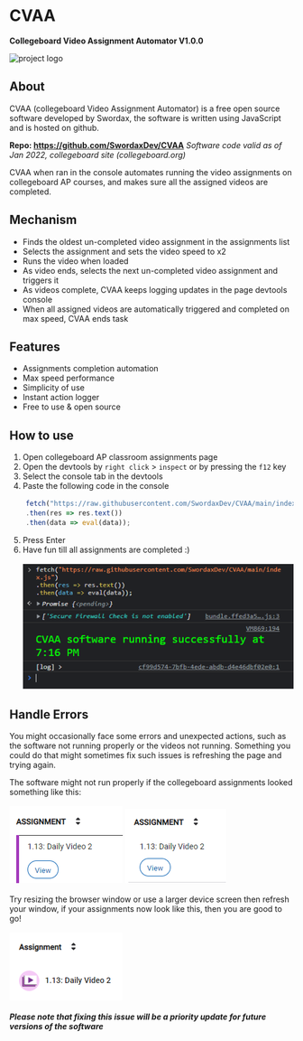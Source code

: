 # CVAA
**Collegeboard Video Assignment Automator
V1.0.0**

![project logo](/docs/logo.png)

## About
CVAA (collegeboard Video Assignment Automator) is a free open source software 
developed by Swordax, the software is written using JavaScript and is hosted on 
github.

**Repo: https://github.com/SwordaxDev/CVAA**
*Software code valid as of Jan 2022, collegeboard site (collegeboard.org)*

CVAA when ran in the console automates running the video assignments on 
collegeboard AP courses, and makes sure all the assigned videos are completed.

## Mechanism

 - Finds the oldest un-completed video assignment in the assignments list
 - Selects the assignment and sets the video speed to x2
 - Runs the video when loaded
 - As video ends, selects the next un-completed video assignment and triggers it
 - As videos complete, CVAA keeps logging updates in the page devtools console
 - When all assigned videos are automatically triggered and completed on max speed, CVAA ends task

## Features

 - Assignments completion automation
 - Max speed performance
 - Simplicity of use
 - Instant action logger
 - Free to use & open source

## How to use

 1. Open collegeboard AP classroom assignments page
 2. Open the devtools by `right click` > `inspect` or by pressing the `f12` key
 3. Select the console tab in the devtools
 4. Paste the following code in the console
```js
	fetch("https://raw.githubusercontent.com/SwordaxDev/CVAA/main/index.js")
	.then(res => res.text())
	.then(data => eval(data));
```
 5. Press Enter
 6. Have fun till all assignments are completed :)<br><br>
![implementation example](/docs/implementation-example.png)

## Handle Errors
You might occasionally face some errors and unexpected actions, such as the 
software not running properly or the videos not running. Something you could do 
that might sometimes fix such issues is refreshing the page and trying again.

The software might not run properly if the collegeboard assignments looked 
something like this:
<br><br>
![invalid example 1](/docs/invalid-example-1.png)
![invalid example 2](/docs/invalid-example-2.png)
<br><br>
Try resizing the browser window or use a larger device screen then refresh your 
window, if your assignments now look like this, then you are good to go!
<br><br>
![valid example](/docs/valid-example.png)
<br><br>
***Please note that fixing this issue will be a priority update for future versions of the software***
